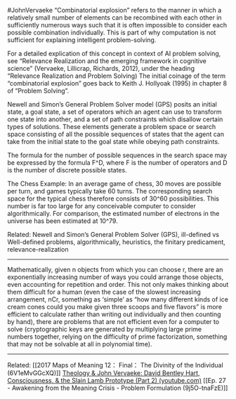 #JohnVervaeke
“Combinatorial explosion” refers to the manner in which a relatively small number of elements can be recombined with each other in sufficiently numerous ways such that it is often impossible to consider each possible combination individually. This is part of why computation is not sufficient for explaining intelligent problem-solving.

For a detailed explication of this concept in context of AI problem solving, see “Relevance Realization and the emerging framework in cognitive science” (Vervaeke, Lillicrap, Richards, 2012), under the heading “Relevance Realization and Problem Solving)
The initial coinage of the term “combinatorial explosion” goes back to Keith J. Hollyoak (1995) in chapter 8 of “Problem Solving”.

Newell and Simon’s General Problem Solver model (GPS) posits an initial state, a goal state, a set of operators which an agent can use to transform one state into another, and a set of path constraints which disallow certain types of solutions. These elements generate a problem space or search space consisting of all the possible sequences of states that the agent can take from the initial state to the goal state while obeying path constraints.

The formula for the number of possible sequences in the search space may be expressed by the formula F^D, where F is the number of operators and D is the number of discrete possible states.

The Chess Example:
In an average game of chess, 30 moves are possible per turn, and games typically take 60 turns. The corresponding search space for the typical chess therefore consists of 30^60 possibilities. This number is far too large for any conceivable computer to consider algorithmically. For comparison, the estimated number of electrons in the universe has been estimated at 10^79.

Related: Newell and Simon’s General Problem Solver (GPS), ill-defined vs Well-defined problems, algorithmically, heuristics, the finitary predicament, relevance-realization

---
Mathematically, given n objects from which you can choose r, there are an exponentially increasing number of ways you could arrange those objects, even accounting for repetition and order. This not only makes thinking about them difficult for a human (even the case of the slowest increasing arrangement, nCr, something as ‘simple’ as “how many different kinds of ice cream cones could you make given three scoops and five flavors” is more efficient to calculate rather than writing out individually and then counting by hand), there are problems that are not efficient even for a computer to solve (cryptographic keys are generated by multiplying large prime numbers together, relying on the difficulty of prime factorization, something that may not be solvable at all in polynomial time).

---
Related:
[[2017 Maps of Meaning 12： Final： The Divinity of the Individual (6V1eMvGGcXQ)]]
[Theology & John Vervaeke: David Bentley Hart, Consciousness, & the Slain Lamb Prototype (Part 2) (youtube.com)](https://www.youtube.com/watch?v=JZogi3h3pbA)
[[Ep. 27 - Awakening from the Meaning Crisis - Problem Formulation (9j5O-tnaFzE)]]